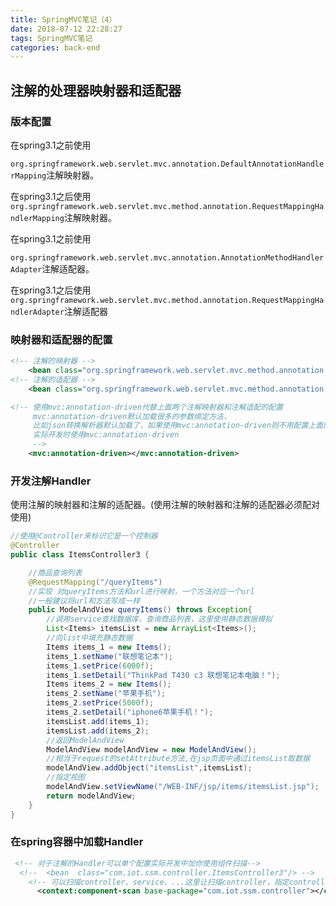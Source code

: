 ```yaml
---
title: SpringMVC笔记（4）
date: 2018-07-12 22:28:27
tags: SpringMVC笔记
categories: back-end
---
```

## 注解的处理器映射器和适配器

### 版本配置

在spring3.1之前使用

`org.springframework.web.servlet.mvc.annotation.DefaultAnnotationHandlerMapping`注解映射器。

在spring3.1之后使用`org.springframework.web.servlet.mvc.method.annotation.RequestMappingHandlerMapping`注解映射器。

在spring3.1之前使用

`org.springframework.web.servlet.mvc.annotation.AnnotationMethodHandlerAdapter`注解适配器。

在spring3.1之后使用`org.springframework.web.servlet.mvc.method.annotation.RequestMappingHandlerAdapter`注解适配器

### 映射器和适配器的配置

```xml
<!-- 注解的映射器 -->
    <bean class="org.springframework.web.servlet.mvc.method.annotation.RequestMappingHandlerMapping"/>
<!-- 注解的适配器 -->
    <bean class="org.springframework.web.servlet.mvc.method.annotation.RequestMappingHandlerAdapter"/>
```

```xml
<!-- 使用mvc:annotation-driven代替上面两个注解映射器和注解适配的配置
     mvc:annotation-driven默认加载很多的参数绑定方法，
     比如json转换解析器默认加载了，如果使用mvc:annotation-driven则不用配置上面的RequestMappingHandlerMapping和RequestMappingHandlerAdapter
     实际开发时使用mvc:annotation-driven
     -->
    <mvc:annotation-driven></mvc:annotation-driven>
```

### 开发注解Handler

使用注解的映射器和注解的适配器。(使用注解的映射器和注解的适配器必须配对使用)

```java
//使用@Controller来标识它是一个控制器
@Controller
public class ItemsController3 {

    //商品查询列表
    @RequestMapping("/queryItems")
    //实现 对queryItems方法和url进行映射，一个方法对应一个url
    //一般建议将url和方法写成一样
    public ModelAndView queryItems() throws Exception{
        //调用service查找数据库，查询商品列表，这里使用静态数据模拟
        List<Items> itemsList = new ArrayList<Items>();
        //向list中填充静态数据
        Items items_1 = new Items();
        items_1.setName("联想笔记本");
        items_1.setPrice(6000f);
        items_1.setDetail("ThinkPad T430 c3 联想笔记本电脑！");
        Items items_2 = new Items();
        items_2.setName("苹果手机");
        items_2.setPrice(5000f);
        items_2.setDetail("iphone6苹果手机！");
        itemsList.add(items_1);
        itemsList.add(items_2);
        //返回ModelAndView
        ModelAndView modelAndView = new ModelAndView();
        //相当于request的setAttribute方法,在jsp页面中通过itemsList取数据
        modelAndView.addObject("itemsList",itemsList);
        //指定视图
        modelAndView.setViewName("/WEB-INF/jsp/items/itemsList.jsp");
        return modelAndView;
    }
}
```

### 在spring容器中加载Handler

```xml
 <!-- 对于注解的Handler可以单个配置实际开发中加你使用组件扫描-->
  <!--  <bean  class="com.iot.ssm.controller.ItemsController3"/> -->
    <!-- 可以扫描controller、service、...这里让扫描controller，指定controller的包-->
      <context:component-scan base-package="com.iot.ssm.controller"></context:component-scan>
```

## 